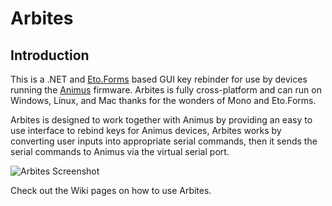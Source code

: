 # Arbites
## Introduction
This is a .NET and [Eto.Forms](https://github.com/picoe/Eto) based GUI key rebinder for use by devices running the [Animus](https://github.com/blahlicus/animus-family) firmware. Arbites is fully cross-platform and can run on Windows, Linux, and Mac thanks for the wonders of Mono and Eto.Forms.

Arbites is designed to work together with Animus by providing an easy to use interface to rebind keys for Animus devices, Arbites works by converting user inputs into appropriate serial commands, then it sends the serial commands to Animus via the virtual serial port.

![Arbites Screenshot](https://github.com/blahlicus/arbites-family/wiki/arbites-full-screenshot.PNG)

Check out the Wiki pages on how to use Arbites.
